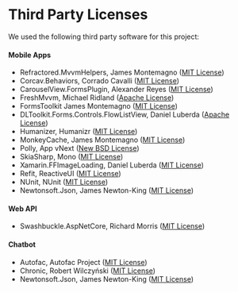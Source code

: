 # Third Party Licenses

We used the following third party software for this project:

#### Mobile Apps

- Refractored.MvvmHelpers, James Montemagno ([MIT License](https://github.com/jamesmontemagno/mvvm-helpers/blob/master/LICENSE.md))
- Corcav.Behaviors, Corrado Cavalli ([MIT License](https://github.com/corradocavalli/Corcav.Behaviors#license))
- CarouselView.FormsPlugin, Alexander Reyes ([MIT License](https://github.com/alexrainman/CarouselView/blob/master/license.md))
- FreshMvvm, Michael Ridland ([Apache License](https://github.com/rid00z/FreshMvvm/blob/master/LICENSE))
- FormsToolkit James Montemagno ([MIT License](https://github.com/jamesmontemagno/xamarin.forms-toolkit/blob/master/LICENSE.md))
- DLToolkit.Forms.Controls.FlowListView, Daniel Luberda ([Apache License](https://github.com/daniel-luberda/DLToolkit.Forms.Controls/blob/master/LICENSE))
- Humanizer, Humanizr ([MIT License](https://github.com/Humanizr/Humanizer/blob/master/LICENSE))
- MonkeyCache, James Montemagno ([MIT License](https://github.com/jamesmontemagno/monkey-cache/blob/master/LICENSE))
- Polly, App vNext ([New BSD License](https://github.com/App-vNext/Polly/blob/master/LICENSE.txt))
- SkiaSharp, Mono ([MIT License](https://github.com/mono/SkiaSharp/blob/master/LICENSE.txt))
- Xamarin.FFImageLoading, Daniel Luberda ([MIT License](https://github.com/luberda-molinet/FFImageLoading/blob/master/LICENSE.md))
- Refit, ReactiveUI ([MIT License](https://github.com/reactiveui/refit/blob/master/COPYING))
- NUnit, NUnit ([MIT License](https://github.com/nunit/nunit/blob/master/LICENSE.txt))
- Newtonsoft.Json, James Newton-King ([MIT License](https://github.com/JamesNK/Newtonsoft.Json/blob/master/LICENSE.md))

#### Web API

- Swashbuckle.AspNetCore, Richard Morris ([MIT License](https://github.com/domaindrivendev/Swashbuckle.AspNetCore/blob/master/LICENSE))

#### Chatbot

- Autofac, Autofac Project ([MIT License](https://github.com/autofac/Autofac/blob/develop/LICENSE))
- Chronic, Robert Wilczyński ([MIT License](https://github.com/robertwilczynski/nChronic/blob/master/LICENSE))
- Newtonsoft.Json, James Newton-King ([MIT License](https://github.com/JamesNK/Newtonsoft.Json/blob/master/LICENSE.md))
